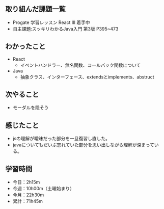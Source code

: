## 取り組んだ課題一覧
- Progate 学習レッスン React III 着手中
- 自主課題:スッキリわかるJava入門 第3版 P395~473
## わかったこと
- React
    - イベントハンドラー、無名関数、コールバック関数について
- Java
    - 抽象クラス、インターフェース、extendsとimplements、abstruct
## 次やること
- モーダルを隠そう
## 感じたこと
- jsの理解が曖昧だった部分を一旦復習し直した。
- javaについてもだいぶ忘れていた部分を思い出しながら理解が深まっている。
## 学習時間
- 今日：2h15m
- 今週：10h00m（土曜始まり）
- 今月：22h30m
- 累計：71h45m

